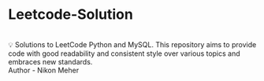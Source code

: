 <h1>Leetcode-Solution</h1>
<br>
💡 Solutions to LeetCode Python and MySQL. This repository aims to provide code with good readability and consistent style over various topics and embraces new standards.
<br>
Author - Nikon Meher
